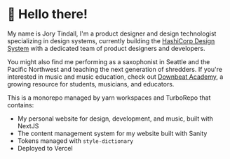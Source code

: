 # 👋 Hello there!

My name is Jory Tindall, I'm a product designer and design technologist specializing in design systems, currently building the [HashiCorp Design System](https://github.com/hashicorp/design-system) with a dedicated team of product designers and developers.

You might also find me performing as a saxophonist in Seattle and the Pacific Northwest and teaching the next generation of shredders. If you're interested in music and music education, check out [Downbeat Academy](https://downbeatacademy.com), a growing resource for students, musicians, and educators.

This is a monorepo managed by yarn workspaces and TurboRepo that contains:

-   My personal website for design, development, and music, built with NextJS
-   The content management system for my website built with Sanity
-   Tokens managed with `style-dictionary`
-   Deployed to Vercel
